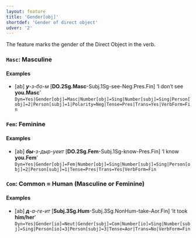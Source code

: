 ```yaml
---
layout: feature
title: 'Gender[obj]'
shortdef: 'Gender of direct object'
udver: '2'
---
```


The feature marks the gender of the Direct Object in the verb.

### <a name="Masc">`Masc`</a>: Masculine

#### Examples

* [ab] _<b>у</b>-з-бо-м_ [<b>DO.2Sg.Masc</b>-Subj.1Sg-see-Neg.Pres.Fin] ‘I don’t see <b>you.Masc</b>’ `Dyn=Yes|Gender[obj]=Masc|Number[obj]=Sing|Number[subj]=Sing|Person[obj]=2|Person[subj]=1|Polarity=Neg|Tense=Pres|Trans=Yes|VerbForm=Fin`

### <a name="Fem">`Fem`</a>: Feminine

#### Examples

* [ab] _<b>бы</b>-з-дыр-уеит_ [<b>DO.2Sg.Fem</b>-Subj.1Sg-know-Pres.Fin] ‘I know <b>you.Fem</b>’ `Dyn=Yes|Gender[obj]=Fem|Number[obj]=Sing|Number[subj]=Sing|Person[obj]=2|Person[subj]=1|Tense=Pres|Trans=Yes|VerbForm=Fin`

### <a name="Com">`Com`</a>: Common = Human (Masculine or Feminine)

#### Examples

* [ab] _<b>д</b>-а-ге-ит_ [<b>Subj.3Sg.Hum</b>-Subj.3Sg.NonHum-take-Aor.Fin] ‘it took <b>him/her</b>’ `Dyn=Yes|Gender[io]=Neut|Gender[subj]=Com|Number[io]=Sing|Number[subj]=Sing|Person[io]=3|Person[subj]=3|Tense=Aor|Trans=No|VerbForm=Fin`


